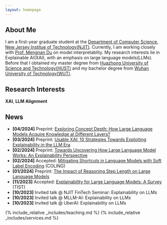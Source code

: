 ```yaml
---
layout: homepage
---
```


## About Me

I am a first-year graduate student at the [Department of Computer Science, New Jersey Institue of Technology(NJIT)](https://cs.njit.edu). Currently, I am working closely with [Prof. Mengnan Du](https://mengnandu.com) on model interpretablity. My research interests lie in Explainable AI(XAI), with an emphasis on large language models(LLMs). Before that I obtained my master degree from [Huazhong University of Science and Technology(HUST)](http://aia.hust.edu.cn) and my bachelor degree from [Wuhan University of Technology(WUT)](http://sa.whut.edu.cn).


## Research Interests

**XAI**, **LLM Alignment**

## News

- **[04/2024]** Preprint: [Exploring Concept Depth: How Large Language Models Acquire Knowledge at Different Layers?](https://arxiv.org/abs/2404.07066#:~:text=10%20Apr%202024%5D-,Exploring%20Concept%20Depth%3A%20How%20Large%20Language,Acquire%20Knowledge%20at%20Different%20Layers%3F&text=This%20paper%20studies%20the%20phenomenon,fully%20acquired%20with%20deeper%20layers.)
- **[03/2024]** Preprint: [Usable XAI: 10 Strategies Towards Exploiting Explainability in the LLM Era](https://arxiv.org/abs/2403.08946)
- **[02/2024]** Preprint: [Towards Uncovering How Large Language Model Works: An Explainability Perspective](https://arxiv.org/abs/2402.10688)
- **[02/2024]** Accepted: [Mitigating Shortcuts in Language Models with Soft Label Encoding](https://arxiv.org/abs/2309.09380) (COLING)
- **[01/2024]** Preprint: [The Impact of Reasoning Step Length on Large Language Models](https://arxiv.org/pdf/2401.04925.pdf)
- **[11/2023]** Accepted: [Explainability for Large Language Models: A Survey](https://dl.acm.org/doi/pdf/10.1145/3639372) (TIST)
- **[10/2023]** Invited talk @ NJIT FinTech Seminar: Explainability on LLMs
- **[10/2023]** Invited talk @ MLLM-AI: Explainability on LLMs
- **[10/2023]** Invited talk @ UberAI: Explainability on LLMs


<!-- {% include_relative _includes/publications.md %} -->

{% include_relative _includes/teaching.md %}
{% include_relative _includes/services.md %}

